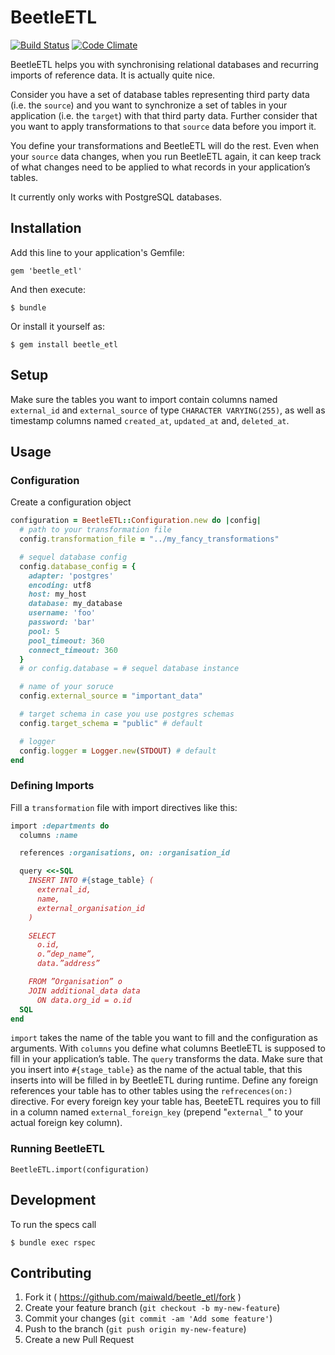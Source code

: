 # BeetleETL
[![Build Status](https://travis-ci.org/maiwald/beetle_etl.svg?branch=master)](https://travis-ci.org/maiwald/beetle_etl)
[![Code Climate](https://codeclimate.com/github/maiwald/beetle_etl.png)](https://codeclimate.com/github/maiwald/beetle_etl)

BeetleETL helps you with synchronising relational databases and recurring imports of reference data. It is actually quite nice.

Consider you have a set of database tables representing third party data (i.e. the ```source```) and you want to synchronize a set of tables in your application (i.e. the ```target```) with that third party data. Further consider that you want to apply transformations to that ```source``` data before you import it.

You define your transformations and BeetleETL will do the rest. Even when your ```source``` data changes, when you run BeetleETL again, it can keep track of what changes need to be applied to what records in your application’s tables.

It currently only works with PostgreSQL databases.

## Installation

Add this line to your application's Gemfile:

    gem 'beetle_etl'

And then execute:

    $ bundle

Or install it yourself as:

    $ gem install beetle_etl

## Setup

Make sure the tables you want to import contain columns named ```external_id``` and ```external_source``` of type ```CHARACTER VARYING(255)```, as well as timestamp columns named ```created_at```, ```updated_at``` and, ```deleted_at```.

## Usage

### Configuration

Create a configuration object

```ruby
configuration = BeetleETL::Configuration.new do |config|
  # path to your transformation file
  config.transformation_file = "../my_fancy_transformations"

  # sequel database config
  config.database_config = {
    adapter: 'postgres'
    encoding: utf8
    host: my_host
    database: my_database
    username: 'foo'
    password: 'bar'
    pool: 5
    pool_timeout: 360
    connect_timeout: 360
  }
  # or config.database = # sequel database instance

  # name of your soruce
  config.external_source = "important_data"

  # target schema in case you use postgres schemas
  config.target_schema = "public" # default

  # logger
  config.logger = Logger.new(STDOUT) # default
end
```

### Defining Imports

Fill a ```transformation``` file with import directives like this:

```ruby
import :departments do
  columns :name

  references :organisations, on: :organisation_id

  query <<-SQL
    INSERT INTO #{stage_table} (
      external_id,
      name,
      external_organisation_id
    )

    SELECT
      o.id,
      o.”dep_name”,
      data.”address”

    FROM ”Organisation” o
    JOIN additional_data data
      ON data.org_id = o.id
  SQL
end
```

```import``` takes the name of the table you want to fill and the configuration as arguments.
With ```columns``` you define what columns BeetleETL is supposed to fill in your application’s table.
The ```query``` transforms the data. Make sure that you insert into ```#{stage_table}``` as the name of the actual table, that this inserts into will be filled in by BeetleETL during runtime.
Define any foreign references your table has to other tables using the ```refrecences(on:)``` directive. For every foreign key your table has, BeeteETL requires you to fill in a column named ```external_foreign_key``` (prepend "```external_```" to your actual foreign key column).


### Running BeetleETL

    BeetleETL.import(configuration)

## Development

To run the specs call

    $ bundle exec rspec

## Contributing

1. Fork it ( https://github.com/maiwald/beetle_etl/fork )
2. Create your feature branch (`git checkout -b my-new-feature`)
3. Commit your changes (`git commit -am 'Add some feature'`)
4. Push to the branch (`git push origin my-new-feature`)
5. Create a new Pull Request
